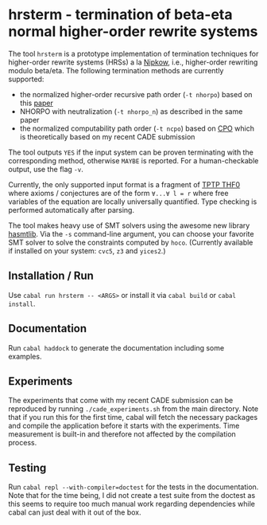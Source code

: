 # hrsterm - termination of beta-eta normal higher-order rewrite systems

The tool `hrsterm` is a prototype implementation of termination techniques for
higher-order rewrite systems (HRSs) a la [Nipkow](https://doi.org/10.1016/S0304-3975(97)00143-6),
i.e., higher-order  rewriting modulo beta/eta. The following termination
methods are currently supported:

* the normalized higher-order recursive path order (`-t nhorpo`) based on this 
  [paper](https://doi.org/10.1145/2699913)
* NHORPO with neutralization (`-t nhorpo_n`) as described in the same paper
* the normalized computability path order (`-t ncpo`) based on 
  [CPO](https://doi.org/10.2168/LMCS-11(4:3)2015) 
  which is theoretically based on my recent CADE submission

The tool outputs `YES` if the input system can be proven terminating with
the corresponding method, otherwise `MAYBE` is reported.
For a human-checkable output, use the flag `-v`.

Currently, the only supported input format is a fragment of
[TPTP THF0](https://tptp.org/UserDocs/TPTPLanguage/TPTPLanguage.shtml) 
where axioms / conjectures are of the form `∀...∀ l = r` where free variables
of the equation are locally universally quantified.
Type checking is performed automatically after parsing.

The tool makes heavy use of SMT solvers using the awesome new library 
[hasmtlib](https://github.com/bruderj15/Hasmtlib). 
Via the `-s` command-line argument, you can choose your favorite SMT solver to solve the
constraints computed by `hoco`. (Currently available if installed on your system: `cvc5`, `z3` and `yices2`.)

## Installation / Run

Use `cabal run hrsterm -- <ARGS>` or install it via `cabal build` or `cabal install`.

## Documentation

Run `cabal haddock` to generate the documentation including
some examples.

## Experiments

The experiments that come with my recent CADE submission can be reproduced by
running `./cade_experiments.sh` from the main directory. Note that if you
run this for the first time, cabal will fetch the necessary packages and
compile the application before it starts with the experiments. Time measurement
is built-in and therefore not affected by the compilation process.

## Testing

Run `cabal repl --with-compiler=doctest` for the tests in the documentation.
Note that for the time being, I did not create a test suite from the doctest as this
seems to require too much manual work regarding dependencies while
cabal can just deal with it out of the box.